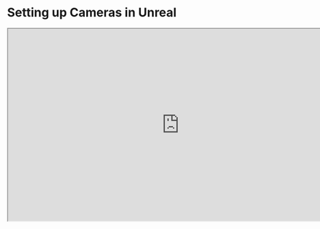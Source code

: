 # Setting up Cameras in Unreal

<p><iframe title="YouTube video player" src="https://www.youtube.com/embed/YQM3gJ8Rrho?rel=0" width="800" height="450" allowfullscreen="allowfullscreen" allow="accelerometer; autoplay; clipboard-write; encrypted-media; gyroscope; picture-in-picture"></iframe></p>
